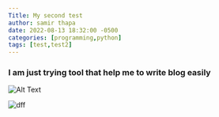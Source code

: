 ```yaml
---
Title: My second test
author: samir thapa
date: 2022-08-13 18:32:00 -0500
categories: [programming,python]
tags: [test,test2]
---
```


### I am just trying tool that help me to write blog easily 


![Alt Text](https://media.giphy.com/media/vFKqnCdLPNOKc/giphy.gif)

![dff](https://miro.medium.com/max/480/1*SkOLGqLCykmP6iLo2BUWdQ.gif)


